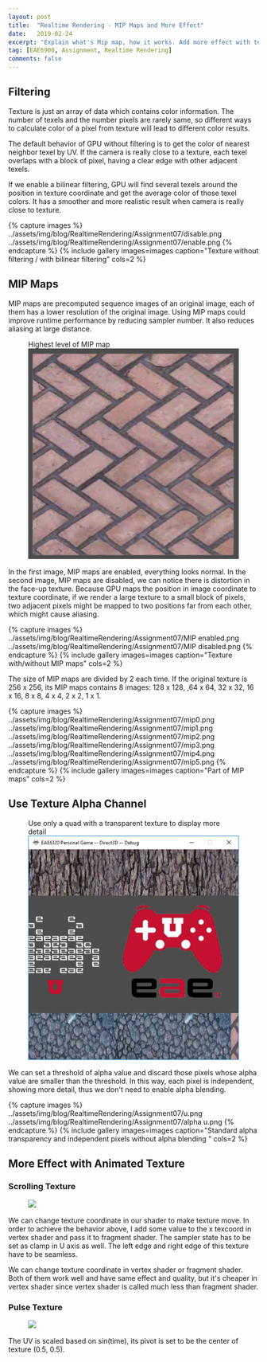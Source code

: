 ```yaml
---
layout: post
title:  "Realtime Rendering - MIP Maps and More Effect"
date:   2019-02-24
excerpt: "Explain what's Mip map, how it works. Add more effect with texture UV and alpha value."
tag: [EAE6900, Assignment, Realtime Rendering]
comments: false
---
```


## Filtering
Texture is just an array of data which contains color information. The number of texels and the number pixels are rarely same, so different ways to calculate color of a pixel from texture will lead to different color results. 

The default behavior of GPU without filtering is to get the color of nearest neighbor texel by UV. If the camera is really close to a texture, each texel overlaps with a block of pixel, having a clear edge with other adjacent texels.

If we enable a bilinear filtering, GPU will find several texels around the position in texture coordinate and get the average color of those texel colors. It has a smoother and more realistic result when camera is really close to texture.

{% capture images %}
    ../assets/img/blog/RealtimeRendering/Assignment07/disable.png
    ../assets/img/blog/RealtimeRendering/Assignment07/enable.png
{% endcapture %}
{% include gallery images=images caption="Texture without filtering / with bilinear filtering" cols=2 %}


## MIP Maps
MIP maps are precomputed sequence images of an original image, each of them has a lower resolution of the original image. Using MIP maps could improve runtime performance by reducing sampler number. It also reduces aliasing at large distance.

<figure>
Highest level of MIP map
	<a href="../assets/img/blog/RealtimeRendering/Assignment07/high MIP.png"><img src="../assets/img/blog/RealtimeRendering/Assignment07/high MIP.png"></a>
</figure>

In the first image, MIP maps are enabled, everything looks normal. In the second image, MIP maps are disabled, we can notice there is distortion in the face-up texture. Because GPU maps the position in image coordinate to texture coordinate, if we render a large texture to a small block of pixels, two adjacent pixels might be mapped to two positions far from each other, which might cause aliasing. 

{% capture images %}
    ../assets/img/blog/RealtimeRendering/Assignment07/MIP enabled.png
    ../assets/img/blog/RealtimeRendering/Assignment07/MIP disabled.png
{% endcapture %}
{% include gallery images=images caption="Texture with/without MIP maps" cols=2 %}

The size of MIP maps are divided by 2 each time. If the original texture is 256 x 256, its MIP maps contains 8 images:
128 x 128, ,64 x 64, 32 x 32, 16 x 16, 8 x 8, 4 x 4, 2 x 2, 1 x 1.

{% capture images %}
    ../assets/img/blog/RealtimeRendering/Assignment07/mip0.png
    ../assets/img/blog/RealtimeRendering/Assignment07/mip1.png
    ../assets/img/blog/RealtimeRendering/Assignment07/mip2.png
    ../assets/img/blog/RealtimeRendering/Assignment07/mip3.png
    ../assets/img/blog/RealtimeRendering/Assignment07/mip4.png
    ../assets/img/blog/RealtimeRendering/Assignment07/mip5.png
{% endcapture %}
{% include gallery images=images caption="Part of MIP maps" cols=2 %}


## Use Texture Alpha Channel

<figure>
Use only a quad with a transparent texture to display more detail
	<a href="../assets/img/blog/RealtimeRendering/Assignment07/1.png"><img src="../assets/img/blog/RealtimeRendering/Assignment07/1.png"></a>
</figure>

We can set a threshold of alpha value and discard those pixels whose alpha value are smaller than the threshold. In this way, each pixel is independent, showing more detail, thus we don't need to enable alpha blending. 

{% capture images %}
    ../assets/img/blog/RealtimeRendering/Assignment07/u.png
    ../assets/img/blog/RealtimeRendering/Assignment07/alpha u.png
{% endcapture %}
{% include gallery images=images caption="Standard alpha transparency and independent pixels without alpha blending " cols=2 %}

## More Effect with Animated Texture

### Scrolling Texture
<figure>
	<a href="../assets/img/blog/RealtimeRendering/Assignment07/river.gif"><img src="../assets/img/blog/RealtimeRendering/Assignment07/river.gif"></a>
</figure>

We can change texture coordinate in our shader to make texture move. In order to achieve the behavior above, I add some value to the x texcoord in vertex shader and pass it to fragment shader. The sampler state has to be set as clamp in U axis as well. The left edge and right edge of this texture have to be seamless. 

We can change texture coordinate in vertex shader or fragment shader. Both of them work well and have same effect and quality, but it's cheaper in vertex shader since vertex shader is called much less than fragment shader.

### Pulse Texture
<figure>
	<a href="../assets/img/blog/RealtimeRendering/Assignment07/river.gif"><img src="../assets/img/blog/RealtimeRendering/Assignment07/pulse.gif"></a>
</figure>

The UV is scaled based on sin(time), its pivot is set to be the center of texture (0.5, 0.5).
